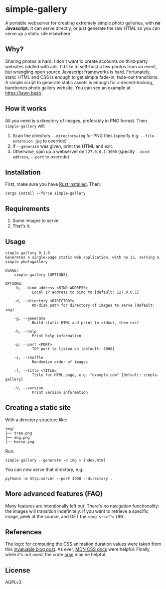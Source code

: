 simple-gallery
==============

A portable webserver for creating extremely simple photo galleries,
with **no Javascript.** It can serve directly, or just generate
the raw HTML so you can serve up a static site elsewhere.

Why?
----

Sharing photos is hard. I don't want to create accounts on third-party
websites riddled with ads. I'd like to self-host a few photos from an event,
but wrangling open source Javascript frameworks is hard. Fortunately,
static HTML and CSS is enough to get simple fade-in, fade-out transitions.
A simple script to generate static assets is enough for a decent-looking,
barebones photo gallery website. You can see an example at https://jawn.best/.

How it works
------------
All you need is a directory of images, preferably in PNG format. Then `simple-gallery`
will:

1. Scan the directory `--directory=img` for PNG files (specify e.g. `--file-extension jpg` to override)
2. If `--generate` was given, print the HTML and exit.
3. Otherwise, spin up a webserver on `127.0.0.1:3000` (specify `--bind-address`, `--port` to override)

Installation
------------

First, make sure you have [Rust installed](https://rustup.rs/). Then:

```
cargo install --force simple-gallery
```

Requirements
------------

1. Some images to serve.
2. That's it.

Usage
-----

```
simple-gallery 0.1.0
Generates a single-page static web application, with no JS, serving a simple photogallery

USAGE:
    simple-gallery [OPTIONS]

OPTIONS:
    -b, --bind-address <BIND_ADDRESS>
            Local IP address to bind to [default: 127.0.0.1]

    -d, --directory <DIRECTORY>
            On-disk path for directory of images to serve [default: img]

    -g, --generate
            Build static HTML and print to stdout, then exit

    -h, --help
            Print help information

    -p, --port <PORT>
            TCP port to listen on [default: 3000]

    -s, --shuffle
            Randomize order of images

    -t, --title <TITLE>
            Title for HTML page, e.g. "example.com" [default: simple-gallery]

    -V, --version
            Print version information
```

Creating a static site
----------------------

With a directory structure like:

```
img/
├── tree.png
├── dog.png
├── horse.png
```

Run:

```
simple-gallery --generate -d img > index.html
```

You can now serve that directory, e.g.

```
python3 -m http.server --port 3000 --directory .
```

More advanced features (FAQ)
----------------------------
Many features are intentionally left out. There's no navigation functionality:
the images will transition indefinitely. If you want to retrieve a specific
image, peek at the source, and GET the `<img src="">` URL.

References
----------
The logic for computing the CSS animation duration values were taken
from this [invaluable blog post](https://www.devtwins.com/blog/css-cross-fading-images).
As ever, [MDN CSS docs](https://developer.mozilla.org/en-US/docs/Web/CSS/CSS_Animations/Using_CSS_animations) were helpful.
Finally, while it's not used, the crate [arse](https://crates.io/crates/arse) may be helpful.

License
----
AGPLv3

